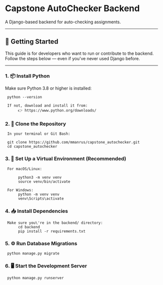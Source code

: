 # Capstone AutoChecker Backend

A Django-based backend for auto-checking assignments.

---

## 🚀 Getting Started

This guide is for developers who want to run or contribute to the backend.  
Follow the steps below — even if you've never used Django before.

---

### 1. 📦 Install Python

Make sure Python 3.8 or higher is installed:

     python --version

     If not, download and install it from:
          👉 https://www.python.org/downloads/

### 2. 📁 Clone the Repository

     In your terminal or Git Bash:

     git clone https://github.com/mmanrus/capstone_autochecker.git
     cd capstone_autochecker

### 3. 🧪 Set Up a Virtual Environment (Recommended)

     For macOS/Linux:

          python3 -m venv venv
          source venv/bin/activate

     For Windows:
          python -m venv venv
          venv\Scripts\activate

### 4. 📥 Install Dependencies

     Make sure you\'re in the backend/ directory:
          cd backend
          pip install -r requirements.txt

### 5. ⚙️ Run Database Migrations

     python manage.py migrate

### 6. 🖥️ Start the Development Server

     python manage.py runserver
